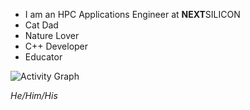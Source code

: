 - I am an HPC Applications Engineer at <span><strong>NEXT</strong>SILICON</span>
- Cat Dad
- Nature Lover
- C++ Developer
- Educator
<!--

![Statistics](https://github-readme-stats.vercel.app/api?username=willkill07&count_private=true&title_color=5700FF&include_all_commits=true&disable_animations=true&show_owner=false)

![Streaks](https://github-readme-streak-stats.herokuapp.com/?user=willkill07)

![Top Langs](https://github-readme-stats.vercel.app/api/top-langs/?username=willkill07&layout=compact&show_icons=true&langs_count=8&count_private=true&title_color=5700FF&border-radius=0)

-->

![Activity Graph](https://activity-graph.herokuapp.com/graph?username=willkill07&color=333&bg_color=EEE&point=000000&line=00ffb6&area=true&area_color=00ffb6)

<em>He/Him/His</em>

